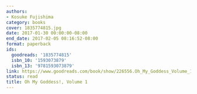 ```yaml
---
authors:
- Kosuke Fujishima
category: books
cover: 1835774815.jpg
date: 2017-01-30 00:00:00-08:00
end_date: 2017-02-05 08:16:52-08:00
format: paperback
ids:
  goodreads: '1835774815'
  isbn_10: '1593073879'
  isbn_13: '9781593073879'
link: https://www.goodreads.com/book/show/226556.Oh_My_Goddess_Volume_1
status: read
title: Oh My Goddess!, Volume 1
---
```

